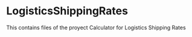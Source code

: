# LogisticsShippingRates
This contains files of the proyect Calculator for Logistics Shipping Rates
